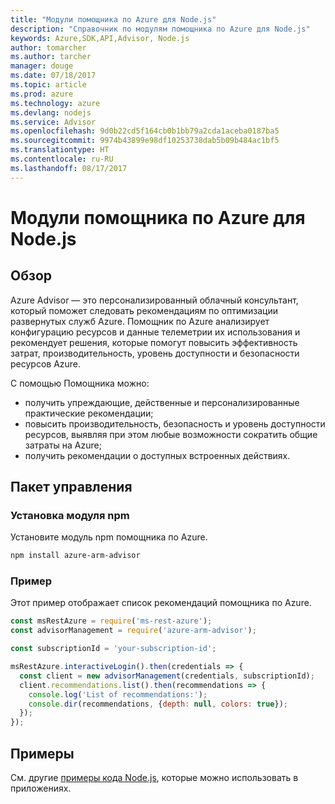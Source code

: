 ```yaml
---
title: "Модули помощника по Azure для Node.js"
description: "Справочник по модулям помощника по Azure для Node.js"
keywords: Azure,SDK,API,Advisor, Node.js
author: tomarcher
ms.author: tarcher
manager: douge
ms.date: 07/18/2017
ms.topic: article
ms.prod: azure
ms.technology: azure
ms.devlang: nodejs
ms.service: Advisor
ms.openlocfilehash: 9d0b22cd5f164cb0b1bb79a2cda1aceba0187ba5
ms.sourcegitcommit: 9974b43899e98df10253738dab5b09b484ac1bf5
ms.translationtype: HT
ms.contentlocale: ru-RU
ms.lasthandoff: 08/17/2017
---
```

# <a name="azure-advisor-modules-for-nodejs"></a>Модули помощника по Azure для Node.js

## <a name="overview"></a>Обзор

Azure Advisor — это персонализированный облачный консультант, который поможет следовать рекомендациям по оптимизации развернутых служб Azure. Помощник по Azure анализирует конфигурацию ресурсов и данные телеметрии их использования и рекомендует решения, которые помогут повысить эффективность затрат, производительность, уровень доступности и безопасности ресурсов Azure.

С помощью Помощника можно:
- получить упреждающие, действенные и персонализированные практические рекомендации;
- повысить производительность, безопасность и уровень доступности ресурсов, выявляя при этом любые возможности сократить общие затраты на Azure;
- получить рекомендации о доступных встроенных действиях.

## <a name="management-package"></a>Пакет управления

### <a name="install-the-npm-module"></a>Установка модуля npm

Установите модуль npm помощника по Azure.

```bash
npm install azure-arm-advisor
```

### <a name="example"></a>Пример

Этот пример отображает список рекомендаций помощника по Azure.

```javascript
const msRestAzure = require('ms-rest-azure');
const advisorManagement = require('azure-arm-advisor');

const subscriptionId = 'your-subscription-id';

msRestAzure.interactiveLogin().then(credentials => {
  const client = new advisorManagement(credentials, subscriptionId);
  client.recommendations.list().then(recommendations => {
    console.log('List of recommendations:');
    console.dir(recommendations, {depth: null, colors: true});
  });
});
```

## <a name="samples"></a>Примеры

См. другие [примеры кода Node.js](https://azure.microsoft.com/resources/samples/?platform=nodejs), которые можно использовать в приложениях.
